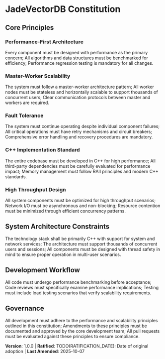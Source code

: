 <!-- SYNC IMPACT REPORT
Version change: N/A (initial version) → 1.0.0
Modified principles: N/A (new document)
Added sections: All sections (new document)
Removed sections: N/A
Templates requiring updates: ✅ updated - .specify/templates/plan-template.md, .specify/templates/spec-template.md, .specify/templates/tasks-template.md
Follow-up TODOs: RATIFICATION_DATE needs to be set to actual adoption date
-->
# JadeVectorDB Constitution

## Core Principles

### Performance-First Architecture
Every component must be designed with performance as the primary concern; All algorithms and data structures must be benchmarked for efficiency; Performance regression testing is mandatory for all changes.

### Master-Worker Scalability
The system must follow a master-worker architecture pattern; All worker nodes must be stateless and horizontally scalable to support thousands of concurrent users; Clear communication protocols between master and workers are required.

### Fault Tolerance
The system must continue operating despite individual component failures; All critical operations must have retry mechanisms and circuit breakers; Comprehensive error handling and recovery procedures are mandatory.

### C++ Implementation Standard
The entire codebase must be developed in C++ for high performance; All third-party dependencies must be carefully evaluated for performance impact; Memory management must follow RAII principles and modern C++ standards.

### High Throughput Design
All system components must be optimized for high throughput scenarios; Network I/O must be asynchronous and non-blocking; Resource contention must be minimized through efficient concurrency patterns.

## System Architecture Constraints

The technology stack shall be primarily C++ with support for system and network services; The architecture must support thousands of concurrent users and sessions; All components must be designed with thread safety in mind to ensure proper operation in multi-user scenarios.

## Development Workflow

All code must undergo performance benchmarking before acceptance; Code reviews must specifically examine performance implications; Testing must include load testing scenarios that verify scalability requirements.

## Governance

All development must adhere to the performance and scalability principles outlined in this constitution; Amendments to these principles must be documented and approved by the core development team; All pull requests must be evaluated against these principles to ensure compliance.

**Version**: 1.0.0 | **Ratified**: TODO(RATIFICATION_DATE): Date of original adoption | **Last Amended**: 2025-10-07